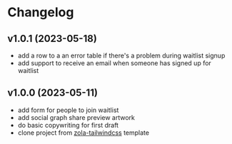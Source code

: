 # Changelog

## v1.0.1 (2023-05-18)

- add a row to a an error table if there's a problem during waitlist signup
- add support to receive an email when someone has signed up for waitlist

## v1.0.0 (2023-05-11)

- add form for people to join waitlist
- add social graph share preview artwork
- do basic copywriting for first draft
- clone project from [zola-tailwindcss](https://github.com/asimpletune/zola-tailwindcss) template